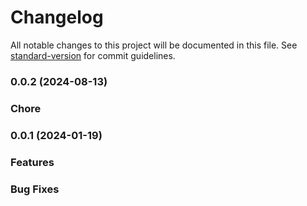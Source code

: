 # Changelog

All notable changes to this project will be documented in this file. See [standard-version](https://github.com/conventional-changelog/standard-version) for commit guidelines.

### 0.0.2 (2024-08-13)

### Chore


### 0.0.1 (2024-01-19)

### Features


### Bug Fixes

